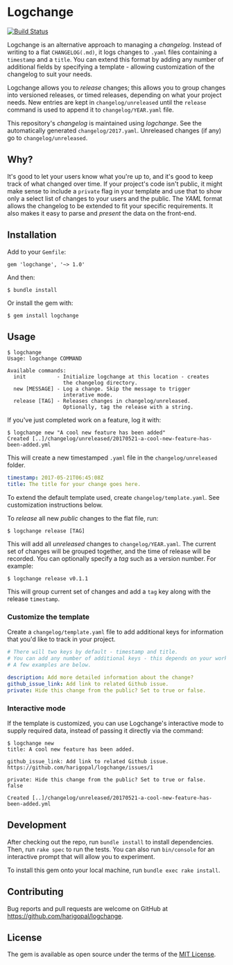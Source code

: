 # Logchange

[![Build Status](https://travis-ci.org/harigopal/logchange.svg?branch=master)](https://travis-ci.org/harigopal/logchange)

Logchange is an alternative approach to managing a _changelog_. Instead of writing to a flat `CHANGELOG(.md)`, it logs
changes to `.yaml` files containing a `timestamp` and a `title`. You can extend this format by adding any number of
additional fields by specifying a template - allowing customization of the changelog to suit your needs.

Logchange allows you to _release_ changes; this allows you to group changes into versioned releases, or
timed releases, depending on what your project needs. New entries are kept in `changelog/unreleased` until the `release`
command is used to append it to `changelog/YEAR.yaml` file.

This repository's _changelog_ is maintained using _logchange_. See the automatically generated `changelog/2017.yaml`.
Unreleased changes (if any) go to `changelog/unreleased`.

## Why?

It's good to let your users know what you're up to, and it's good to keep track of what changed over time. If your
project's code isn't public, it might make sense to include a `private` flag in your template and use that to show only
a select list of changes to your users and the public. The _YAML_ format allows the changelog to be extended to fit your
specific requirements. It also makes it easy to parse and _present_ the data on the front-end.

## Installation

Add to your `Gemfile`:

    gem 'logchange', '~> 1.0'

And then:

    $ bundle install

Or install the gem with:

    $ gem install logchange

## Usage

    $ logchange
    Usage: logchange COMMAND

    Available commands:
      init          - Initialize logchange at this location - creates
                      the changelog directory.
      new [MESSAGE] - Log a change. Skip the message to trigger
                      interative mode.
      release [TAG] - Releases changes in changelog/unreleased.
                      Optionally, tag the release with a string.

If you've just completed work on a feature, log it with:

    $ logchange new "A cool new feature has been added"
    Created [..]/changelog/unreleased/20170521-a-cool-new-feature-has-been-added.yml

This will create a new timestamped `.yaml` file in the `changelog/unreleased` folder.

```yaml
timestamp: 2017-05-21T06:45:08Z
title: The title for your change goes here.
```

To extend the default template used, create `changelog/template.yaml`. See customization instructions below.

To _release_ all new _public_ changes to the flat file, run:

    $ logchange release [TAG]

This will add all _unreleased_ changes to `changelog/YEAR.yaml`. The current set of changes will be grouped together,
and the time of release will be recorded. You can optionally specify a _tag_ such as a version number. For example:

    $ logchange release v0.1.1

This will group current set of changes and add a `tag` key along with the release `timestamp`.

### Customize the template

Create a `changelog/template.yaml` file to add additional keys for information that you'd like to track in your project.

```yaml
# There will two keys by default - timestamp and title.
# You can add any number of additional keys - this depends on your workflow.
# A few examples are below.

description: Add more detailed information about the change?
github_issue_link: Add link to related Github issue.
private: Hide this change from the public? Set to true or false.
```

### Interactive mode

If the template is customized, you can use Logchange's interactive mode to supply required data, instead of passing it
directly via the command:

    $ logchange new
    title: A cool new feature has been added.

    github_issue_link: Add link to related Github issue.
    https://github.com/harigopal/logchange/issues/1

    private: Hide this change from the public? Set to true or false.
    false

    Created [..]/changelog/unreleased/20170521-a-cool-new-feature-has-been-added.yml

## Development

After checking out the repo, run `bundle install` to install dependencies. Then, run `rake spec` to run the tests. You can also run `bin/console` for an interactive prompt that will allow you to experiment.

To install this gem onto your local machine, run `bundle exec rake install`.

## Contributing

Bug reports and pull requests are welcome on GitHub at https://github.com/harigopal/logchange.

## License

The gem is available as open source under the terms of the [MIT License](http://opensource.org/licenses/MIT).


